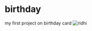 # birthday
my first project on birthday card
![ridhi](https://github.com/user-attachments/assets/fc53df88-9459-4d46-989c-bfac481b74a7)
